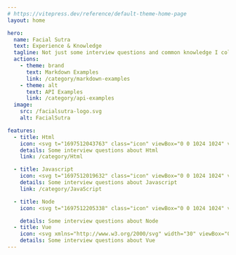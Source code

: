 ```yaml
---
# https://vitepress.dev/reference/default-theme-home-page
layout: home

hero:
  name: Facial Sutra
  text: Experience & Knowledge
  tagline: Not just some interview questions and common knowledge I collected
  actions:
    - theme: brand
      text: Markdown Examples
      link: /category/markdown-examples
    - theme: alt
      text: API Examples
      link: /category/api-examples
  image:
    src: /facialsutra-logo.svg
    alt: FacialSutra

features:
  - title: Html
    icon: <svg t="1697512043763" class="icon" viewBox="0 0 1024 1024" version="1.1" xmlns="http://www.w3.org/2000/svg" p-id="1395" width="30" height="30"><path d="M89.088 59.392l62.464 803.84c1.024 12.288 9.216 22.528 20.48 25.6L502.784 993.28c6.144 2.048 12.288 2.048 18.432 0l330.752-104.448c11.264-4.096 19.456-14.336 20.48-25.6l62.464-803.84c1.024-17.408-12.288-31.744-29.696-31.744H118.784c-17.408 0-31.744 14.336-29.696 31.744z" fill="#FC490B" p-id="1396"></path><path d="M774.144 309.248h-409.6l12.288 113.664h388.096l-25.6 325.632-227.328 71.68-227.328-71.68-13.312-169.984h118.784v82.944l124.928 33.792 123.904-33.792 10.24-132.096H267.264L241.664 204.8h540.672z" fill="#FFFFFF" p-id="1397"></path></svg>
    details: Some interview questions about Html
    link: /category/Html

  - title: Javascript
    icon: <svg t="1697512019632" class="icon" viewBox="0 0 1024 1024" version="1.1" xmlns="http://www.w3.org/2000/svg" p-id="1108" width="30" height="30"><path d="M2.27555555 2.27555555v1019.4488889h1019.4488889V2.27555555H2.27555555z m554.78044445 795.07911112c0 99.21422222-58.25422222 144.49777777-143.13244445 144.49777779-76.68622222 0-121.05955555-39.59466667-143.8151111-87.60888891l78.05155555-47.104c15.01866667 26.624 28.672 49.15200001 61.66755554 49.152 31.40266667 0 51.42755555-12.288 51.42755557-60.30222222V470.35733333h95.80088889v326.99733334z m226.64533332 144.49777779c-88.97422222 0-146.54577778-42.32533333-174.5351111-97.84888891l78.05155555-45.056c20.48 33.45066666 47.33155555 58.25422222 94.43555556 58.25422223 39.59466667 0 65.08088889-19.79733333 65.08088889-47.33155556 0-32.768-25.94133333-44.37333333-69.85955555-63.71555554l-23.89333334-10.24000003c-69.17688889-29.35466667-114.91555555-66.44622222-114.91555555-144.49777776 0-71.90755556 54.84088889-126.52088887 140.17422222-126.52088889 60.98488889 0 104.67555555 21.16266667 136.07822221 76.68622223L839.68 589.36888891c-16.38400001-29.35466667-34.13333333-40.96-61.66755555-40.96000002-27.98933333 0-45.73866667 17.74933333-45.73866666 40.96000002 0 28.672 17.74933333 40.27733333 58.93688888 58.2542222l23.89333333 10.24c81.46488889 34.816 127.20355555 70.54222222 127.20355555 150.64177778 0 86.016-67.81155555 133.34755555-158.60622223 133.34755555z" fill="#f7df1e" p-id="1109"></path></svg>
    details: Some interview questions about Javascript
    link: /category/JavaScript

  - title: Node
    icon: <svg t="1697512205338" class="icon" viewBox="0 0 1024 1024" version="1.1" xmlns="http://www.w3.org/2000/svg" p-id="1108" width="30" height="30"><path d="M512 19.26636999c-13.1072 0-26.69985223 3.39816334-37.86524445 9.7090378l-361.17617777 208.74429554c-23.30168889 13.59265223-37.86524445 38.83614777-37.86524445 66.02145222v416.5176889c0 27.18530333 14.56355555 52.4288 37.86524445 66.02145222l94.66311111 54.37060666c46.11792555 22.33078557 61.65238557 22.81623666 83.01226666 22.81623779 67.96325888 0 107.28485888-41.26340779 107.28485888-113.11028224V339.17914112c0-5.82542222-4.8545189-10.67994112-10.67993998-10.67994112H342.09185223c-6.31087445 0-11.16539221 4.8545189-11.16539335 10.67994112v411.17771776c0 32.03982222-33.01072555 63.59419221-85.92497778 36.89434112L145.48385223 730.45333333a12.62174777 12.62174777 0 0 1-5.33997113-10.19448888V303.74115555c0-4.36906667 1.94180779-8.2526811 5.33997113-10.19448888l361.17617778-208.25884445c2.91271111-1.94180779 7.76723001-1.94180779 10.67993998 0l361.17617778 208.25884445c3.39816334 1.94180779 5.33996999 5.82542222 5.33997113 10.19448888v416.5176889c0 3.88361443-1.94180779 7.76723001-5.33997113 10.19448888l-361.17617778 208.25884445c-2.91271111 1.94180779-7.76723001 1.94180779-11.16539221 0L414.90963001 883.37066667c-3.88361443-1.45635555-7.76723001-1.94180779-10.19448889-0.48545224-25.72894777 14.56355555-30.58346667 17.47626667-54.37060779 24.75804445-5.82542222 1.94180779-15.04900779 5.33996999 3.39816334 15.53446002l120.39205888 71.36142222c11.65084445 6.79632555 24.27259221 10.19448889 37.86524445 10.19448889s26.2144-3.39816334 37.86524445-10.19448889l361.17617777-208.25884445c23.30168889-13.59265223 37.86524445-38.83614777 37.86524445-66.02145222V303.74115555c0-27.18530333-14.56355555-52.4288-37.86524445-66.02145222l-361.17617777-208.74429554c-11.16539221-6.31087445-24.27259221-9.70903666-37.86524445-9.7090378M609.09036999 317.81925888c-102.91579221 0-164.56817778 43.20521443-164.56817778 116.02299335 0 78.15774777 61.16693333 100.97398557 160.19911112 110.68302222 117.9648 11.65084445 127.18838557 29.12711111 127.18838556 52.4288 0 40.29250333-32.52527445 57.2833189-108.25576334 57.28331776-96.11946667 0-116.50844445-23.78714112-123.79022222-71.36142222a10.97121223 10.97121223 0 0 0-10.67993999-8.73813333h-46.60337777c-5.82542222 0-10.19448889 4.36906667-10.1944889 10.67994112 0 60.19603001 33.01072555 133.01380779 191.26802888 133.01380779 114.08118557 0 179.61718557-45.14702222 179.61718556-123.79022223 0-78.15774777-52.4288-98.54672555-163.59727445-113.59573333-112.13937778-14.56355555-123.30476999-22.33078557-123.30476999-48.54518556 0-21.84533333 9.70903666-50.97244445 92.72130332-50.97244445 72.81777778 0 101.45943666 16.01991111 112.62483001 66.02145223 0.97090333 4.8545189 5.33996999 8.2526811 10.19448889 8.2526811h47.08883001c2.42725888 0 5.33996999-0.97090333 7.28177777-3.39816334 1.94180779-1.94180779 3.39816334-4.8545189 2.42725888-7.76722887C781.91123001 357.62631111 724.62791111 317.81925888 609.09036999 317.81925888z" fill="#539e43" p-id="1109"></path></svg>

    details: Some interview questions about Node
  - title: Vue
    icon: <svg xmlns="http://www.w3.org/2000/svg" width="30" viewBox="0 0 256 220.8"><path fill="#41B883" d="M204.8 0H256L128 220.8 0 0h97.92L128 51.2 157.44 0h47.36Z"/><path fill="#41B883" d="m0 0 128 220.8L256 0h-51.2L128 132.48 50.56 0H0Z"/><path fill="#35495E" d="M50.56 0 128 133.12 204.8 0h-47.36L128 51.2 97.92 0H50.56Z"/></svg>
    details: Some interview questions about Vue
---
```


<style>
:root {
  --vp-home-hero-name-color: transparent;
  --vp-home-hero-name-background: -webkit-linear-gradient(120deg, #bd34fe 30%, #41d1ff);

  --vp-home-hero-image-background-image: linear-gradient(-45deg, #4cfe34 50%, #47c5ff 50%);
  --vp-home-hero-image-filter: blur(40px);
}

@media (min-width: 640px) {
  :root {
    --vp-home-hero-image-filter: blur(56px);
  }
}

@media (min-width: 960px) {
  :root {
    --vp-home-hero-image-filter: blur(72px);
  }
}
</style>
